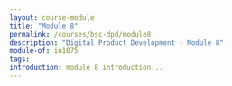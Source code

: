 ```yaml
---
layout: course-module
title: "Module 8"
permalink: /courses/bsc-dpd/module8
description: "Digital Product Development - Module 8"
module-of: io1075
tags:
introduction: module 8 introduction...
---
```


